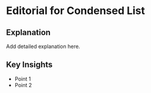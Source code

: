 # Editorial for Condensed List

## Explanation

Add detailed explanation here.

## Key Insights

- Point 1
- Point 2
